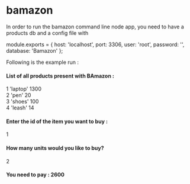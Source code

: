 # bamazon

In order to run the bamazon command line node app, you need to have a products db and a config file with 

module.exports = {
  host: 'localhost',
  port: 3306,
  user: 'root',
  password: '',
  database: 'Bamazon'
};

Following is the example run :

 #### List of all products present with BAmazon : 

1 'laptop' 1300 <br />
2 'pen' 20 <br />
3 'shoes' 100 <br />
4 'leash' 14 <br />
#### Enter the id of the item you want to buy : 
 1
#### How many units would you like to buy? 
 2
#### You need to pay : 2600
